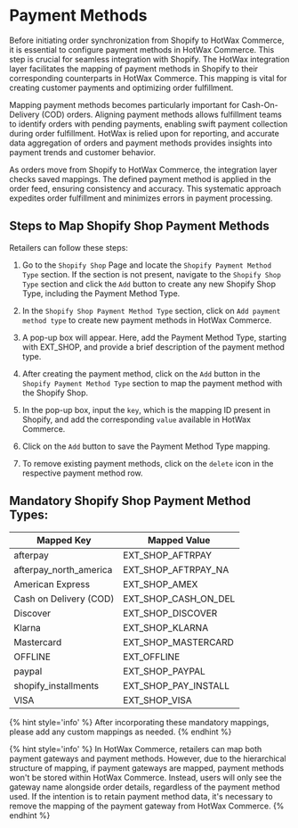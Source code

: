 # Payment Methods

Before initiating order synchronization from Shopify to HotWax Commerce, it is essential to configure payment methods in HotWax Commerce. This step is crucial for seamless integration with Shopify. The HotWax integration layer facilitates the mapping of payment methods in Shopify to their corresponding counterparts in HotWax Commerce. This mapping is vital for creating customer payments and optimizing order fulfillment. 

Mapping payment methods becomes particularly important for Cash-On-Delivery (COD) orders. Aligning payment methods allows fulfillment teams to identify orders with pending payments, enabling swift payment collection during order fulfillment. HotWax is relied upon for reporting, and accurate data aggregation of orders and payment methods provides insights into payment trends and customer behavior.

As orders move from Shopify to HotWax Commerce, the integration layer checks saved mappings. The defined payment method is applied in the order feed, ensuring consistency and accuracy. This systematic approach expedites order fulfillment and minimizes errors in payment processing.

## Steps to Map Shopify Shop Payment Methods

Retailers can follow these steps:

1. Go to the `Shopify Shop` Page and locate the `Shopify Payment Method Type` section. If the section is not present, navigate to the `Shopify Shop Type` section and click the `Add` button to create any new Shopify Shop Type, including the Payment Method Type.

2. In the `Shopify Shop Payment Method Type` section, click on `Add payment method type` to create new payment methods in HotWax Commerce.

3. A pop-up box will appear. Here, add the Payment Method Type, starting with EXT_SHOP, and provide a brief description of the payment method type.

4. After creating the payment method, click on the `Add` button in the `Shopify Payment Method Type` section to map the payment method with the Shopify Shop.

5. In the pop-up box, input the `key`, which is the mapping ID present in Shopify, and add the corresponding `value` available in HotWax Commerce.

6. Click on the `Add` button to save the Payment Method Type mapping.

7. To remove existing payment methods, click on the `delete` icon in the respective payment method row.

## Mandatory Shopify Shop Payment Method Types:

| Mapped Key                | Mapped Value         |
|---------------------------|----------------------|
| afterpay                  | EXT_SHOP_AFTRPAY     |
| afterpay_north_america    | EXT_SHOP_AFTRPAY_NA  |
| American Express          | EXT_SHOP_AMEX        |
| Cash on Delivery (COD)    | EXT_SHOP_CASH_ON_DEL |
| Discover                  | EXT_SHOP_DISCOVER    |
| Klarna                    | EXT_SHOP_KLARNA      |
| Mastercard                | EXT_SHOP_MASTERCARD  |
| OFFLINE                   | EXT_OFFLINE          |
| paypal                    | EXT_SHOP_PAYPAL      |
| shopify_installments      | EXT_SHOP_PAY_INSTALL |
| VISA                      | EXT_SHOP_VISA        |

{% hint style='info' %} After incorporating these mandatory mappings, please add any custom mappings as needed. 
{% endhint %}

{% hint style='info' %} In HotWax Commerce, retailers can map both payment gateways and payment methods. However, due to the hierarchical structure of mapping, if payment gateways are mapped, payment methods won't be stored within HotWax Commerce. Instead, users will only see the gateway name alongside order details, regardless of the payment method used. If the intention is to retain payment method data, it's necessary to remove the mapping of the payment gateway from HotWax Commerce. 
{% endhint %}
